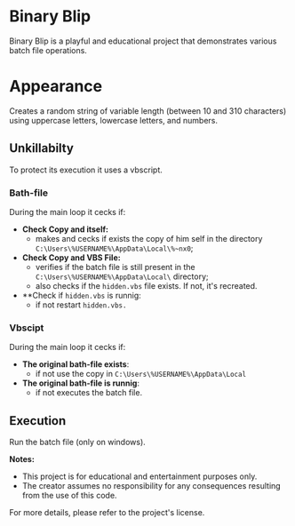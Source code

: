# Binary Blip

Binary Blip is a playful and educational project that demonstrates various batch file operations.

# Appearance

Creates a random string of variable length (between 10 and 310 characters) using uppercase letters, lowercase letters, and numbers.

## Unkillabilty

To protect its execution it uses a vbscript.

### Bath-file
During the main loop it cecks if:
- **Check Copy and itself:**
   - makes and cecks if exists the copy of him self in the directory `C:\Users\%USERNAME%\AppData\Local\%~nx0`;
- **Check Copy and VBS File:**
   - verifies if the batch file is still present in the `C:\Users\%USERNAME%\AppData\Local\` directory;
   - also checks if the `hidden.vbs` file exists. If not, it's recreated.
- **Check if `hidden.vbs` is runnig:
   - if not restart `hidden.vbs.`
  
### Vbscipt
During the main loop it cecks if:

- **The original bath-file exists**:
   - if not use the copy in `C:\Users\%USERNAME%\AppData\Local`
- **The original bath-file is runnig**:
   - if not executes the batch file.

## Execution
Run the batch file (only on windows).

**Notes:**
- This project is for educational and entertainment purposes only.
- The creator assumes no responsibility for any consequences resulting from the use of this code.

For more details, please refer to the project's license.
